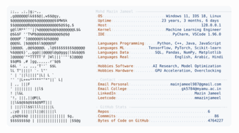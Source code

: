<picture>
  <source srcset="https://raw.githubusercontent.com/mmazinjameel/mmazinjameel/main/dark_mode.svg?v=1739311719" media="(prefers-color-scheme: dark)">
  <img src="https://raw.githubusercontent.com/mmazinjameel/mmazinjameel/main/light_mode.svg?v=1739311719">
</picture>
